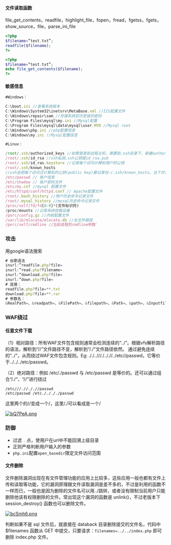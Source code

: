 #### 文件读取函数

file_get_contents，readfile，highlight_file，fopen，fread，fgetss，fgets，show_source，file，parse_ini_file

~~~php
<?php            
$filename=”test.txt”;
readfile($filename);
?>

<?php
$filename=”test.txt”;
echo file_get_contents($filename);
?>
~~~

#### 敏感信息

~~~js
#Windows：

C:\boot.ini //查看系统版本
C:\Windows\System32\inetsrv\MetaBase.xml //IIS配置文件
C:\Windows\repair\sam //存储系统初次安装的密码
C:\Program Files\mysql\my.ini //Mysql配置
C:\Program Files\mysql\data\mysql\user.MYD //Mysql root
C:\Windows\php.ini //php配置信息
C:\Windows\my.ini //Mysql配置信息

#Linux：

/root/.ssh/authorized_keys //如需登录到远程主机，需要到.ssh目录下，新建authorized_keys文件，并将id_rsa.pub内容复制进去
/root/.ssh/id_rsa //ssh私钥,ssh公钥是id_rsa.pub
/root/.ssh/id_ras.keystore //记录每个访问计算机用户的公钥
/root/.ssh/known_hosts
//ssh会把每个访问过计算机的公钥(public key)都记录在~/.ssh/known_hosts。当下次访问相同计算机时，OpenSSH会核对公钥。如果公钥不同，OpenSSH会发出警告， 避免你受到DNS Hijack之类的攻击。
/etc/passwd // 账户信息
/etc/shadow // 账户密码文件
/etc/my.cnf //mysql 配置文件
/etc/httpd/conf/httpd.conf // Apache配置文件
/root/.bash_history //用户历史命令记录文件
/root/.mysql_history //mysql历史命令记录文件
/proc/self/fd/fd[0-9]*(文件标识符)
/proc/mounts //记录系统挂载设备
/porc/config.gz //内核配置文件
/var/lib/mlocate/mlocate.db //全文件路径
/porc/self/cmdline //当前进程的cmdline参数`
~~~

### 攻击

用google语法搜索

~~~js
# 谷歌语法
inurl:”readfile.php?file=
inurl:”read.php?filename=
inurl:”download.php?file=
inurl:”down.php?file=
# 连接：
readfile.php?file=**.txt
download.php?file=**.rar
# 参数名：
&RealPath=、&readpath=、&FilePath=、&filepath=、&Path=、&path=、&Inputfile=、&inputfile=、&url=、&urls=、&Lang=、&dis=、&Data=、&data=、&readfile=、&ﬁlep=、&Src=、&src=、&menu=、META-INF= 、WEB-INF
~~~

### WAF绕过

#### 任意文件下载

（1）相对路径：所有WAF文件包含规则通常会检测连续的“../”。根据vfs解析路径的语法，解析到“//”文件路径不变，解析到“/./”文件路径依然。 通过避免连续的”../”，从而绕过WAF文件包含规则。Eg: ././..///./.././/../etc//passwd，它等价于../../../etc/passwd。

（2）绝对路径：例如 /etc/./passwd 与 /etc/passwd 是等价的。还可以通过组合“/./”、“//”进行绕过

~~~
/etc///.//././/passwd
/etc/passwd /etc././././passwd
~~~

这里两个的//变成一个/，这里/./可以看成是一个/

[![bQ7PeA.png](https://s4.ax1x.com/2022/03/01/bQ7PeA.png)](https://imgtu.com/i/bQ7PeA)















### 防御

- 过滤 `.` 点，使用户在url中不能回溯上级目录
- 正则严格判断用户输入的参数
- `php.ini`配置`open_basedir`限定文件访问范围






#### 文件删除

文件删除漏洞出现在有文件管理功能的应用上比较多，这些应用一般也都有文件上传和读取等功能，它的漏洞原理跟文件读取漏洞是差不多的，不过是利用的函数不一样而已，一般也是因为删除的文件名可以用../跳转，或者没有限制当前用户只能删除他该有权限删除的文件。常出现这个漏洞的函数是 unlink()，不过老版本下 session_destroy() 函数也可以删除文件。

[![bcSmh6.png](https://s1.ax1x.com/2022/03/08/bcSmh6.png)](https://imgtu.com/i/bcSmh6)

判断如果不是 sql 文件后，就直接在 databack 目录删除提交的文件名，代码中$filenames 函数从 GET 中提交，只要请求：`filenames=../../index.php` 即可删除 index.php 文件。















